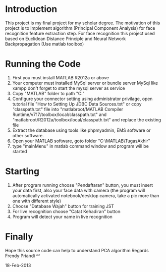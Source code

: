 Introduction
============
This project is my final project for my scholar degree.
The motivation of this project is to implement algorithm (Principal Component Analysis) for face recognition feature extraction step.
For face recognition this project used based on Euclidean Distance Principle and Neural Network Backpropagation (Use matlab toolbox)

Running the Code
================
1. First you must install MATLAB R2012a or above
2. Your computer must installed MySql server or bundle server MySql like xampp don't forget to start the mysql server as service
3. Copy "MATLAB" folder to path "C:\"
4. Configure your connector setting using administrator privilage, open tutorial file "How to Setting Up JDBC Data Sources.txt"
   or copy "classpath.txt" file into "matlabroot/MATLAB Compiler Runtime/v717/toolbox/local/classpath.txt" and "matlabroot/R2012a/toolbox/local/classpath.txt" and replace the existing file
5. Extract the database using tools like phpmyadmin, EMS software or other software.
6. Open your MATLAB software, goto folder "C:\MATLAB\TugasAkhir"
7. type "mainMenu" in matlab command window and program will be started

Starting
========
1. After program running choose "Pendaftaran" button, you must insert your data first, also your face data with camera (the program will automatically activated notebook/desktop camera, take a pic more than one with different style)
2. Choose "Database Wajah" button for training JST
3. For live recognition choose "Catat Kehadiran" button
4. Program will detect your name in live recognition

Finally
=======
Hope this source code can help to understand PCA algorithm
Regards
Frendy Priandi ^^

18-Feb-2013